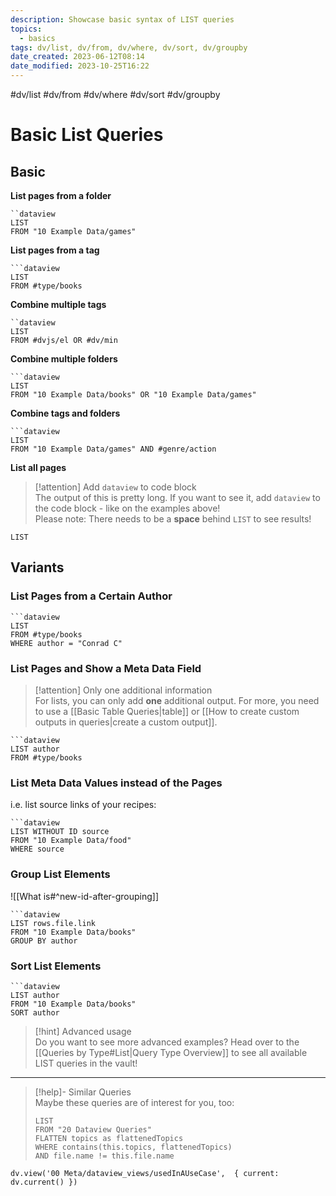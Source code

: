 ```yaml
---
description: Showcase basic syntax of LIST queries
topics:
  - basics
tags: dv/list, dv/from, dv/where, dv/sort, dv/groupby
date_created: 2023-06-12T08:14
date_modified: 2023-10-25T16:22
---
```


#dv/list #dv/from #dv/where #dv/sort #dv/groupby

# Basic List Queries

## Basic

**List pages from a folder**

```
``dataview
LIST
FROM "10 Example Data/games"
```

**List pages from a tag**

```
```dataview
LIST
FROM #type/books 
```

**Combine multiple tags**

```
``dataview
LIST
FROM #dvjs/el OR #dv/min 
```

**Combine multiple folders**

```
```dataview
LIST
FROM "10 Example Data/books" OR "10 Example Data/games"
```

**Combine tags and folders**

```
```dataview
LIST
FROM "10 Example Data/games" AND #genre/action  
```

**List all pages**

> [!attention] Add `dataview` to code block  
> The output of this is pretty long. If you want to see it, add `dataview` to the code block - like on the examples above!  
> Please note: There needs to be a **space** behind `LIST` to see results!

```
LIST 
```

## Variants

### List Pages from a Certain Author

```
```dataview
LIST
FROM #type/books 
WHERE author = "Conrad C"
```

### List Pages and Show a Meta Data Field

> [!attention] Only one additional information  
> For lists, you can only add **one** additional output. For more, you need to use a [[Basic Table Queries|table]] or [[How to create custom outputs in queries|create a custom output]].

```
```dataview
LIST author
FROM #type/books
```

### List Meta Data Values instead of the Pages

i.e. list source links of your recipes:

```
```dataview
LIST WITHOUT ID source
FROM "10 Example Data/food"
WHERE source
```

### Group List Elements

![[What is#^new-id-after-grouping]]

```
```dataview
LIST rows.file.link
FROM "10 Example Data/books"
GROUP BY author
```

### Sort List Elements

```
```dataview
LIST author
FROM "10 Example Data/books"
SORT author
```

> [!hint] Advanced usage  
> Do you want to see more advanced examples? Head over to the [[Queries by Type#List|Query Type Overview]] to see all available LIST queries in the vault!

---

<!-- === end of query page ===  -->

> [!help]- Similar Queries  
> Maybe these queries are of interest for you, too:
> 
> ```dataview
> LIST
> FROM "20 Dataview Queries"
> FLATTEN topics as flattenedTopics
> WHERE contains(this.topics, flattenedTopics)
> AND file.name != this.file.name
> ```

```dataviewjs
dv.view('00 Meta/dataview_views/usedInAUseCase',  { current: dv.current() })
```
